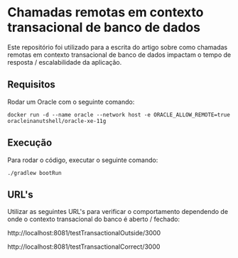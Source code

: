 # Chamadas remotas em contexto transacional de banco de dados
Este repositório foi utilizado para a escrita do artigo sobre como chamadas remotas em contexto transacional de banco de dados impactam o tempo de resposta / escalabilidade da aplicação.

## Requisitos
Rodar um Oracle com o seguinte comando:
```
docker run -d --name oracle --network host -e ORACLE_ALLOW_REMOTE=true oracleinanutshell/oracle-xe-11g
```

## Execução
Para rodar o código, executar o seguinte comando:
```
./gradlew bootRun
```

## URL's
Utilizar as seguintes URL's para verificar o comportamento dependendo de onde o contexto transacional do banco é aberto / fechado:

http://localhost:8081/testTransactionalOutside/3000

http://localhost:8081/testTransactionalCorrect/3000
